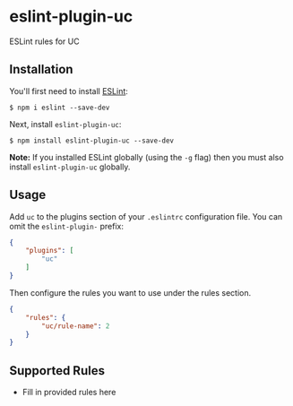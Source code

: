 # eslint-plugin-uc

ESLint rules for UC

## Installation

You'll first need to install [ESLint](http://eslint.org):

```
$ npm i eslint --save-dev
```

Next, install `eslint-plugin-uc`:

```
$ npm install eslint-plugin-uc --save-dev
```

**Note:** If you installed ESLint globally (using the `-g` flag) then you must also install `eslint-plugin-uc` globally.

## Usage

Add `uc` to the plugins section of your `.eslintrc` configuration file. You can omit the `eslint-plugin-` prefix:

```json
{
    "plugins": [
        "uc"
    ]
}
```


Then configure the rules you want to use under the rules section.

```json
{
    "rules": {
        "uc/rule-name": 2
    }
}
```

## Supported Rules

* Fill in provided rules here
